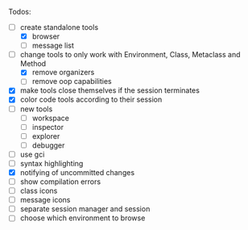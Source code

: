 Todos:
- [ ] create standalone tools
  - [x] browser
  - [ ] message list
- [ ] change tools to only work with Environment, Class, Metaclass and Method
  - [x] remove organizers
  - [ ] remove oop capabilities
- [x] make tools close themselves if the session terminates
- [x] color code tools according to their session
- [ ] new tools
  - [ ] workspace
  - [ ] inspector
  - [ ] explorer
  - [ ] debugger
- [ ] use gci
- [ ] syntax highlighting
- [x] notifying of uncommitted changes
- [ ] show compilation errors
- [ ] class icons
- [ ] message icons
- [ ] separate session manager and session
- [ ] choose which environment to browse